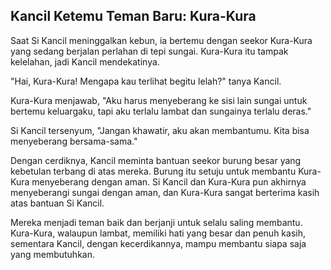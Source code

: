 ## Kancil Ketemu Teman Baru: Kura-Kura

Saat Si Kancil meninggalkan kebun, ia bertemu dengan seekor Kura-Kura yang sedang berjalan perlahan di tepi sungai. Kura-Kura itu tampak kelelahan, jadi Kancil mendekatinya.

"Hai, Kura-Kura! Mengapa kau terlihat begitu lelah?" tanya Kancil.

Kura-Kura menjawab, "Aku harus menyeberang ke sisi lain sungai untuk bertemu keluargaku, tapi aku terlalu lambat dan sungainya terlalu deras."

Si Kancil tersenyum, "Jangan khawatir, aku akan membantumu. Kita bisa menyeberang bersama-sama."

Dengan cerdiknya, Kancil meminta bantuan seekor burung besar yang kebetulan terbang di atas mereka. Burung itu setuju untuk membantu Kura-Kura menyeberang dengan aman. Si Kancil dan Kura-Kura pun akhirnya menyeberangi sungai dengan aman, dan Kura-Kura sangat berterima kasih atas bantuan Si Kancil.

Mereka menjadi teman baik dan berjanji untuk selalu saling membantu. Kura-Kura, walaupun lambat, memiliki hati yang besar dan penuh kasih, sementara Kancil, dengan kecerdikannya, mampu membantu siapa saja yang membutuhkan.
